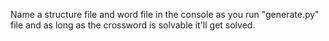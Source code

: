 Name a structure file and word file in the console as you run "generate.py" file and as long as the crossword is solvable it'll get solved.
